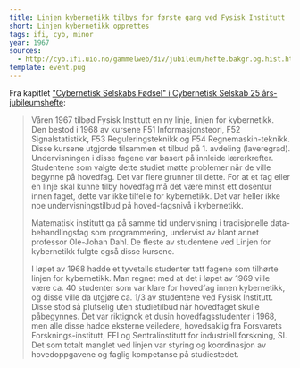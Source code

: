 ```yaml
---
title: Linjen kybernetikk tilbys for første gang ved Fysisk Institutt
short: Linjen kybernetikk opprettes
tags: ifi, cyb, minor
year: 1967
sources:
  - http://cyb.ifi.uio.no/gammelweb/div/jubileum/hefte.bakgr.og.hist.html Cybernetisk Selskab 25 års-jubileumshefte - Cybernetisk Selskabs Fødsel
template: event.pug
---
```


Fra kapitlet ["Cybernetisk Selskabs Fødsel" i Cybernetisk Selskab 25 års-jubileumshefte](http://cyb.ifi.uio.no/gammelweb/div/jubileum/hefte.bakgr.og.hist.html):

> Våren 1967 tilbød Fysisk Institutt en ny linje, linjen for kybernetikk. Den bestod i 1968 av kursene F51 Informasjonsteori, F52 Signalstatistikk, F53 Reguleringsteknikk og F54 Regnemaskin-teknikk. Disse kursene utgjorde tilsammen et tilbud på 1. avdeling (laveregrad). Undervisningen i disse fagene var basert på innleide lærerkrefter. Studentene som valgte dette studiet møtte problemer når de ville begynne på hovedfag. Det var flere grunner til dette. For at et fag eller en linje skal kunne tilby hovedfag må det være minst ett dosentur innen faget, dette var ikke tilfelle for kybernetikk. Det var heller ikke noe undervisningstilbud på hoved-fagsnivå i kybernetikk.
>
> Matematisk institutt ga på samme tid undervisning i tradisjonelle data-behandlingsfag som programmering, undervist av blant annet professor Ole-Johan Dahl. De fleste av studentene ved Linjen for kybernetikk fulgte også disse kursene.
>
> I løpet av 1968 hadde et tyvetalls studenter tatt fagene som tilhørte linjen for kybernetikk. Man regnet med at det i løpet av 1969 ville være ca. 40 studenter som var klare for hovedfag innen kybernetikk, og disse ville da utgjøre ca. 1/3 av studentene ved Fysisk Institutt. Disse stod så plutselig uten studietilbud når hovedfaget skulle påbegynnes. Det var riktignok et dusin hovedfagsstudenter i 1968, men alle disse hadde eksterne veiledere, hovedsaklig fra Forsvarets Forsknings-institutt, FFI og Sentralinstitutt for industriell forskning, SI. Det som totalt manglet ved linjen var styring og koordinasjon av hovedoppgavene og faglig kompetanse på studiestedet.

